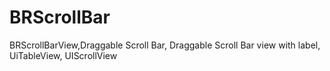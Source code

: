 BRScrollBar
===========

BRScrollBarView,Draggable Scroll Bar, Draggable Scroll Bar view with label, UiTableView, UIScrollView
